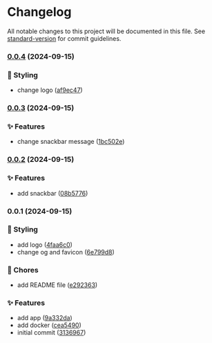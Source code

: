 # Changelog

All notable changes to this project will be documented in this file. See [standard-version](https://github.com/conventional-changelog/standard-version) for commit guidelines.

### [0.0.4](https://github.com/remvze/nothing/compare/v0.0.3...v0.0.4) (2024-09-15)


### 💄 Styling

* change logo ([af9ec47](https://github.com/remvze/nothing/commit/af9ec47d8bc594259235c77a9dd594b63f59e308))

### [0.0.3](https://github.com/remvze/nothing/compare/v0.0.2...v0.0.3) (2024-09-15)


### ✨ Features

* change snackbar message ([1bc502e](https://github.com/remvze/nothing/commit/1bc502e73312c56292d1bd169db0718797276564))

### [0.0.2](https://github.com/remvze/nothing/compare/v0.0.1...v0.0.2) (2024-09-15)


### ✨ Features

* add snackbar ([08b5776](https://github.com/remvze/nothing/commit/08b5776ce441acfae4d9a9bc1903a25c5c9ca84c))

### 0.0.1 (2024-09-15)


### 💄 Styling

* add logo ([4faa6c0](https://github.com/remvze/nothing/commit/4faa6c0a0450ab08a638694baab1b33446d20c00))
* change og and favicon ([6e799d8](https://github.com/remvze/nothing/commit/6e799d8d32ca57162ff73d5b5e1ed0f0b3b2770d))


### 🚚 Chores

* add README file ([e292363](https://github.com/remvze/nothing/commit/e292363ec8df002cbab6876b34e49d2c615c92c5))


### ✨ Features

* add app ([9a332da](https://github.com/remvze/nothing/commit/9a332dabeff83a800fe1b2c1a0296dda716d50b6))
* add docker ([cea5490](https://github.com/remvze/nothing/commit/cea5490ee79a6be1333cb5b494101db09c1a6901))
* initial commit ([3136967](https://github.com/remvze/nothing/commit/313696724e8a6ae6e6218751498a56639ab89796))
